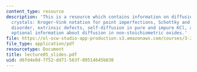 ```yaml
---
content_type: resource
description: 'This is a resource which contains information on diffusion in ionic
  crystals: Kroger-Vink notation for point imperfections, Schottky and Frenkel intrinsic
  disorder, extrinsic defects, self-diffusion in pure and impure KCl, and also includes
  optional information about diffusion in non-stoichiometric oxides.'
file: https://ol-ocw-studio-app-production.s3.amazonaws.com/courses/3-205-thermodynamics-and-kinetics-of-materials-fall-2006/d6fd4e0d7f52dd71563f89514645b830_lecture05_slides.pdf
file_type: application/pdf
resourcetype: Document
title: lecture05_slides.pdf
uid: d6fd4e0d-7f52-dd71-563f-89514645b830
---
```

